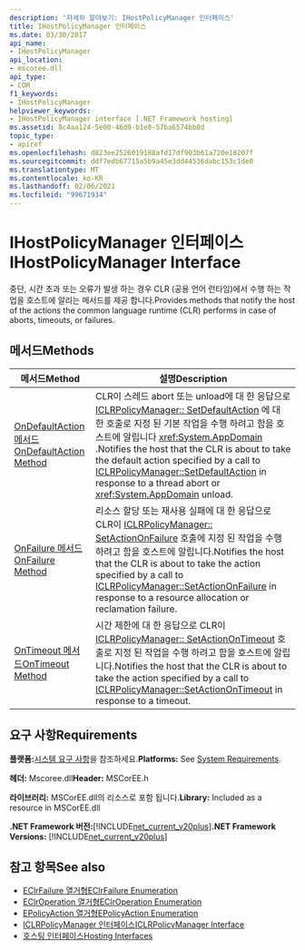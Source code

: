 ```yaml
---
description: '자세히 알아보기: IHostPolicyManager 인터페이스'
title: IHostPolicyManager 인터페이스
ms.date: 03/30/2017
api_name:
- IHostPolicyManager
api_location:
- mscoree.dll
api_type:
- COM
f1_keywords:
- IHostPolicyManager
helpviewer_keywords:
- IHostPolicyManager interface [.NET Framework hosting]
ms.assetid: 8c4aa124-5e00-46d9-b1e8-57ba6574bb0d
topic_type:
- apiref
ms.openlocfilehash: d823ee2526019188afd17df903b61a720e18207f
ms.sourcegitcommit: ddf7edb67715a5b9a45e3dd44536dabc153c1de0
ms.translationtype: MT
ms.contentlocale: ko-KR
ms.lasthandoff: 02/06/2021
ms.locfileid: "99671934"
---
```

# <a name="ihostpolicymanager-interface"></a><span data-ttu-id="fcfbd-103">IHostPolicyManager 인터페이스</span><span class="sxs-lookup"><span data-stu-id="fcfbd-103">IHostPolicyManager Interface</span></span>

<span data-ttu-id="fcfbd-104">중단, 시간 초과 또는 오류가 발생 하는 경우 CLR (공용 언어 런타임)에서 수행 하는 작업을 호스트에 알리는 메서드를 제공 합니다.</span><span class="sxs-lookup"><span data-stu-id="fcfbd-104">Provides methods that notify the host of the actions the common language runtime (CLR) performs in case of aborts, timeouts, or failures.</span></span>  
  
## <a name="methods"></a><span data-ttu-id="fcfbd-105">메서드</span><span class="sxs-lookup"><span data-stu-id="fcfbd-105">Methods</span></span>  
  
|<span data-ttu-id="fcfbd-106">메서드</span><span class="sxs-lookup"><span data-stu-id="fcfbd-106">Method</span></span>|<span data-ttu-id="fcfbd-107">설명</span><span class="sxs-lookup"><span data-stu-id="fcfbd-107">Description</span></span>|  
|------------|-----------------|  
|[<span data-ttu-id="fcfbd-108">OnDefaultAction 메서드</span><span class="sxs-lookup"><span data-stu-id="fcfbd-108">OnDefaultAction Method</span></span>](ihostpolicymanager-ondefaultaction-method.md)|<span data-ttu-id="fcfbd-109">CLR이 스레드 abort 또는 unload에 대 한 응답으로 [ICLRPolicyManager:: SetDefaultAction](iclrpolicymanager-setdefaultaction-method.md) 에 대 한 호출로 지정 된 기본 작업을 수행 하려고 함을 호스트에 알립니다 <xref:System.AppDomain> .</span><span class="sxs-lookup"><span data-stu-id="fcfbd-109">Notifies the host that the CLR is about to take the default action specified by a call to [ICLRPolicyManager::SetDefaultAction](iclrpolicymanager-setdefaultaction-method.md) in response to a thread abort or <xref:System.AppDomain> unload.</span></span>|  
|[<span data-ttu-id="fcfbd-110">OnFailure 메서드</span><span class="sxs-lookup"><span data-stu-id="fcfbd-110">OnFailure Method</span></span>](ihostpolicymanager-onfailure-method.md)|<span data-ttu-id="fcfbd-111">리소스 할당 또는 재사용 실패에 대 한 응답으로 CLR이 [ICLRPolicyManager:: SetActionOnFailure](iclrpolicymanager-setactiononfailure-method.md) 호출에 지정 된 작업을 수행 하려고 함을 호스트에 알립니다.</span><span class="sxs-lookup"><span data-stu-id="fcfbd-111">Notifies the host that the CLR is about to take the action specified by a call to [ICLRPolicyManager::SetActionOnFailure](iclrpolicymanager-setactiononfailure-method.md) in response to a resource allocation or reclamation failure.</span></span>|  
|[<span data-ttu-id="fcfbd-112">OnTimeout 메서드</span><span class="sxs-lookup"><span data-stu-id="fcfbd-112">OnTimeout Method</span></span>](ihostpolicymanager-ontimeout-method.md)|<span data-ttu-id="fcfbd-113">시간 제한에 대 한 응답으로 CLR이 [ICLRPolicyManager:: SetActionOnTimeout](iclrpolicymanager-setactionontimeout-method.md) 호출로 지정 된 작업을 수행 하려고 함을 호스트에 알립니다.</span><span class="sxs-lookup"><span data-stu-id="fcfbd-113">Notifies the host that the CLR is about to take the action specified by a call to [ICLRPolicyManager::SetActionOnTimeout](iclrpolicymanager-setactionontimeout-method.md) in response to a timeout.</span></span>|  
  
## <a name="requirements"></a><span data-ttu-id="fcfbd-114">요구 사항</span><span class="sxs-lookup"><span data-stu-id="fcfbd-114">Requirements</span></span>  

 <span data-ttu-id="fcfbd-115">**플랫폼:**[시스템 요구 사항](../../get-started/system-requirements.md)을 참조하세요.</span><span class="sxs-lookup"><span data-stu-id="fcfbd-115">**Platforms:** See [System Requirements](../../get-started/system-requirements.md).</span></span>  
  
 <span data-ttu-id="fcfbd-116">**헤더:** Mscoree.dll</span><span class="sxs-lookup"><span data-stu-id="fcfbd-116">**Header:** MSCorEE.h</span></span>  
  
 <span data-ttu-id="fcfbd-117">**라이브러리:** MSCorEE.dll의 리소스로 포함 됩니다.</span><span class="sxs-lookup"><span data-stu-id="fcfbd-117">**Library:** Included as a resource in MSCorEE.dll</span></span>  
  
 <span data-ttu-id="fcfbd-118">**.NET Framework 버전:**[!INCLUDE[net_current_v20plus](../../../../includes/net-current-v20plus-md.md)]</span><span class="sxs-lookup"><span data-stu-id="fcfbd-118">**.NET Framework Versions:** [!INCLUDE[net_current_v20plus](../../../../includes/net-current-v20plus-md.md)]</span></span>  
  
## <a name="see-also"></a><span data-ttu-id="fcfbd-119">참고 항목</span><span class="sxs-lookup"><span data-stu-id="fcfbd-119">See also</span></span>

- [<span data-ttu-id="fcfbd-120">EClrFailure 열거형</span><span class="sxs-lookup"><span data-stu-id="fcfbd-120">EClrFailure Enumeration</span></span>](eclrfailure-enumeration.md)
- [<span data-ttu-id="fcfbd-121">EClrOperation 열거형</span><span class="sxs-lookup"><span data-stu-id="fcfbd-121">EClrOperation Enumeration</span></span>](eclroperation-enumeration.md)
- [<span data-ttu-id="fcfbd-122">EPolicyAction 열거형</span><span class="sxs-lookup"><span data-stu-id="fcfbd-122">EPolicyAction Enumeration</span></span>](epolicyaction-enumeration.md)
- [<span data-ttu-id="fcfbd-123">ICLRPolicyManager 인터페이스</span><span class="sxs-lookup"><span data-stu-id="fcfbd-123">ICLRPolicyManager Interface</span></span>](iclrpolicymanager-interface.md)
- [<span data-ttu-id="fcfbd-124">호스팅 인터페이스</span><span class="sxs-lookup"><span data-stu-id="fcfbd-124">Hosting Interfaces</span></span>](hosting-interfaces.md)
